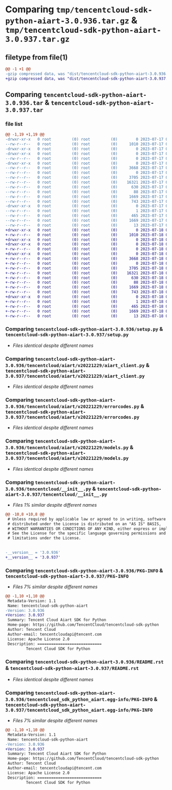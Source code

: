 # Comparing `tmp/tencentcloud-sdk-python-aiart-3.0.936.tar.gz` & `tmp/tencentcloud-sdk-python-aiart-3.0.937.tar.gz`

## filetype from file(1)

```diff
@@ -1 +1 @@
-gzip compressed data, was "dist/tencentcloud-sdk-python-aiart-3.0.936.tar", last modified: Mon Jul 17 00:15:08 2023, max compression
+gzip compressed data, was "dist/tencentcloud-sdk-python-aiart-3.0.937.tar", last modified: Tue Jul 18 00:16:08 2023, max compression
```

## Comparing `tencentcloud-sdk-python-aiart-3.0.936.tar` & `tencentcloud-sdk-python-aiart-3.0.937.tar`

### file list

```diff
@@ -1,19 +1,19 @@
-drwxr-xr-x   0 root         (0) root         (0)        0 2023-07-17 00:15:08.000000 tencentcloud-sdk-python-aiart-3.0.936/
--rw-r--r--   0 root         (0) root         (0)     1010 2023-07-17 00:15:08.000000 tencentcloud-sdk-python-aiart-3.0.936/setup.py
-drwxr-xr-x   0 root         (0) root         (0)        0 2023-07-17 00:15:08.000000 tencentcloud-sdk-python-aiart-3.0.936/tencentcloud/
-drwxr-xr-x   0 root         (0) root         (0)        0 2023-07-17 00:15:08.000000 tencentcloud-sdk-python-aiart-3.0.936/tencentcloud/aiart/
--rw-r--r--   0 root         (0) root         (0)        0 2023-07-17 00:15:08.000000 tencentcloud-sdk-python-aiart-3.0.936/tencentcloud/aiart/__init__.py
-drwxr-xr-x   0 root         (0) root         (0)        0 2023-07-17 00:15:08.000000 tencentcloud-sdk-python-aiart-3.0.936/tencentcloud/aiart/v20221229/
--rw-r--r--   0 root         (0) root         (0)     3668 2023-07-17 00:15:08.000000 tencentcloud-sdk-python-aiart-3.0.936/tencentcloud/aiart/v20221229/aiart_client.py
--rw-r--r--   0 root         (0) root         (0)        0 2023-07-17 00:15:08.000000 tencentcloud-sdk-python-aiart-3.0.936/tencentcloud/aiart/v20221229/__init__.py
--rw-r--r--   0 root         (0) root         (0)     3705 2023-07-17 00:15:08.000000 tencentcloud-sdk-python-aiart-3.0.936/tencentcloud/aiart/v20221229/errorcodes.py
--rw-r--r--   0 root         (0) root         (0)    16321 2023-07-17 00:15:08.000000 tencentcloud-sdk-python-aiart-3.0.936/tencentcloud/aiart/v20221229/models.py
--rw-r--r--   0 root         (0) root         (0)      630 2023-07-17 00:15:08.000000 tencentcloud-sdk-python-aiart-3.0.936/tencentcloud/__init__.py
--rw-r--r--   0 root         (0) root         (0)       88 2023-07-17 00:15:08.000000 tencentcloud-sdk-python-aiart-3.0.936/setup.cfg
--rw-r--r--   0 root         (0) root         (0)     1669 2023-07-17 00:15:08.000000 tencentcloud-sdk-python-aiart-3.0.936/PKG-INFO
--rw-r--r--   0 root         (0) root         (0)      743 2023-07-17 00:15:08.000000 tencentcloud-sdk-python-aiart-3.0.936/README.rst
-drwxr-xr-x   0 root         (0) root         (0)        0 2023-07-17 00:15:08.000000 tencentcloud-sdk-python-aiart-3.0.936/tencentcloud_sdk_python_aiart.egg-info/
--rw-r--r--   0 root         (0) root         (0)        1 2023-07-17 00:15:08.000000 tencentcloud-sdk-python-aiart-3.0.936/tencentcloud_sdk_python_aiart.egg-info/dependency_links.txt
--rw-r--r--   0 root         (0) root         (0)      465 2023-07-17 00:15:08.000000 tencentcloud-sdk-python-aiart-3.0.936/tencentcloud_sdk_python_aiart.egg-info/SOURCES.txt
--rw-r--r--   0 root         (0) root         (0)     1669 2023-07-17 00:15:08.000000 tencentcloud-sdk-python-aiart-3.0.936/tencentcloud_sdk_python_aiart.egg-info/PKG-INFO
--rw-r--r--   0 root         (0) root         (0)       13 2023-07-17 00:15:08.000000 tencentcloud-sdk-python-aiart-3.0.936/tencentcloud_sdk_python_aiart.egg-info/top_level.txt
+drwxr-xr-x   0 root         (0) root         (0)        0 2023-07-18 00:16:08.000000 tencentcloud-sdk-python-aiart-3.0.937/
+-rw-r--r--   0 root         (0) root         (0)     1010 2023-07-18 00:16:07.000000 tencentcloud-sdk-python-aiart-3.0.937/setup.py
+drwxr-xr-x   0 root         (0) root         (0)        0 2023-07-18 00:16:08.000000 tencentcloud-sdk-python-aiart-3.0.937/tencentcloud/
+drwxr-xr-x   0 root         (0) root         (0)        0 2023-07-18 00:16:08.000000 tencentcloud-sdk-python-aiart-3.0.937/tencentcloud/aiart/
+-rw-r--r--   0 root         (0) root         (0)        0 2023-07-18 00:16:07.000000 tencentcloud-sdk-python-aiart-3.0.937/tencentcloud/aiart/__init__.py
+drwxr-xr-x   0 root         (0) root         (0)        0 2023-07-18 00:16:08.000000 tencentcloud-sdk-python-aiart-3.0.937/tencentcloud/aiart/v20221229/
+-rw-r--r--   0 root         (0) root         (0)     3668 2023-07-18 00:16:07.000000 tencentcloud-sdk-python-aiart-3.0.937/tencentcloud/aiart/v20221229/aiart_client.py
+-rw-r--r--   0 root         (0) root         (0)        0 2023-07-18 00:16:07.000000 tencentcloud-sdk-python-aiart-3.0.937/tencentcloud/aiart/v20221229/__init__.py
+-rw-r--r--   0 root         (0) root         (0)     3705 2023-07-18 00:16:07.000000 tencentcloud-sdk-python-aiart-3.0.937/tencentcloud/aiart/v20221229/errorcodes.py
+-rw-r--r--   0 root         (0) root         (0)    16321 2023-07-18 00:16:07.000000 tencentcloud-sdk-python-aiart-3.0.937/tencentcloud/aiart/v20221229/models.py
+-rw-r--r--   0 root         (0) root         (0)      630 2023-07-18 00:16:07.000000 tencentcloud-sdk-python-aiart-3.0.937/tencentcloud/__init__.py
+-rw-r--r--   0 root         (0) root         (0)       88 2023-07-18 00:16:08.000000 tencentcloud-sdk-python-aiart-3.0.937/setup.cfg
+-rw-r--r--   0 root         (0) root         (0)     1669 2023-07-18 00:16:08.000000 tencentcloud-sdk-python-aiart-3.0.937/PKG-INFO
+-rw-r--r--   0 root         (0) root         (0)      743 2023-07-18 00:16:07.000000 tencentcloud-sdk-python-aiart-3.0.937/README.rst
+drwxr-xr-x   0 root         (0) root         (0)        0 2023-07-18 00:16:08.000000 tencentcloud-sdk-python-aiart-3.0.937/tencentcloud_sdk_python_aiart.egg-info/
+-rw-r--r--   0 root         (0) root         (0)        1 2023-07-18 00:16:07.000000 tencentcloud-sdk-python-aiart-3.0.937/tencentcloud_sdk_python_aiart.egg-info/dependency_links.txt
+-rw-r--r--   0 root         (0) root         (0)      465 2023-07-18 00:16:08.000000 tencentcloud-sdk-python-aiart-3.0.937/tencentcloud_sdk_python_aiart.egg-info/SOURCES.txt
+-rw-r--r--   0 root         (0) root         (0)     1669 2023-07-18 00:16:07.000000 tencentcloud-sdk-python-aiart-3.0.937/tencentcloud_sdk_python_aiart.egg-info/PKG-INFO
+-rw-r--r--   0 root         (0) root         (0)       13 2023-07-18 00:16:07.000000 tencentcloud-sdk-python-aiart-3.0.937/tencentcloud_sdk_python_aiart.egg-info/top_level.txt
```

### Comparing `tencentcloud-sdk-python-aiart-3.0.936/setup.py` & `tencentcloud-sdk-python-aiart-3.0.937/setup.py`

 * *Files identical despite different names*

### Comparing `tencentcloud-sdk-python-aiart-3.0.936/tencentcloud/aiart/v20221229/aiart_client.py` & `tencentcloud-sdk-python-aiart-3.0.937/tencentcloud/aiart/v20221229/aiart_client.py`

 * *Files identical despite different names*

### Comparing `tencentcloud-sdk-python-aiart-3.0.936/tencentcloud/aiart/v20221229/errorcodes.py` & `tencentcloud-sdk-python-aiart-3.0.937/tencentcloud/aiart/v20221229/errorcodes.py`

 * *Files identical despite different names*

### Comparing `tencentcloud-sdk-python-aiart-3.0.936/tencentcloud/aiart/v20221229/models.py` & `tencentcloud-sdk-python-aiart-3.0.937/tencentcloud/aiart/v20221229/models.py`

 * *Files identical despite different names*

### Comparing `tencentcloud-sdk-python-aiart-3.0.936/tencentcloud/__init__.py` & `tencentcloud-sdk-python-aiart-3.0.937/tencentcloud/__init__.py`

 * *Files 1% similar despite different names*

```diff
@@ -10,8 +10,8 @@
 # Unless required by applicable law or agreed to in writing, software
 # distributed under the License is distributed on an "AS IS" BASIS,
 # WITHOUT WARRANTIES OR CONDITIONS OF ANY KIND, either express or implied.
 # See the License for the specific language governing permissions and
 # limitations under the License.
 
 
-__version__ = '3.0.936'
+__version__ = '3.0.937'
```

### Comparing `tencentcloud-sdk-python-aiart-3.0.936/PKG-INFO` & `tencentcloud-sdk-python-aiart-3.0.937/PKG-INFO`

 * *Files 7% similar despite different names*

```diff
@@ -1,10 +1,10 @@
 Metadata-Version: 1.1
 Name: tencentcloud-sdk-python-aiart
-Version: 3.0.936
+Version: 3.0.937
 Summary: Tencent Cloud Aiart SDK for Python
 Home-page: https://github.com/TencentCloud/tencentcloud-sdk-python
 Author: Tencent Cloud
 Author-email: tencentcloudapi@tencent.com
 License: Apache License 2.0
 Description: ============================
         Tencent Cloud SDK for Python
```

### Comparing `tencentcloud-sdk-python-aiart-3.0.936/README.rst` & `tencentcloud-sdk-python-aiart-3.0.937/README.rst`

 * *Files identical despite different names*

### Comparing `tencentcloud-sdk-python-aiart-3.0.936/tencentcloud_sdk_python_aiart.egg-info/PKG-INFO` & `tencentcloud-sdk-python-aiart-3.0.937/tencentcloud_sdk_python_aiart.egg-info/PKG-INFO`

 * *Files 7% similar despite different names*

```diff
@@ -1,10 +1,10 @@
 Metadata-Version: 1.1
 Name: tencentcloud-sdk-python-aiart
-Version: 3.0.936
+Version: 3.0.937
 Summary: Tencent Cloud Aiart SDK for Python
 Home-page: https://github.com/TencentCloud/tencentcloud-sdk-python
 Author: Tencent Cloud
 Author-email: tencentcloudapi@tencent.com
 License: Apache License 2.0
 Description: ============================
         Tencent Cloud SDK for Python
```


